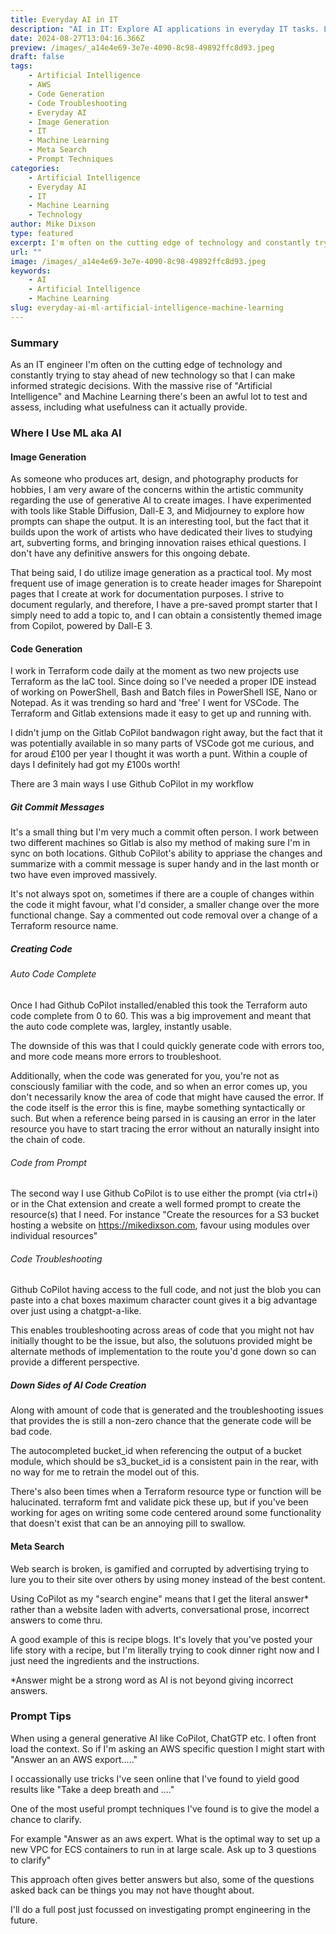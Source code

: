 ```yaml
---
title: Everyday AI in IT
description: "AI in IT: Explore AI applications in everyday IT tasks. Learn prompt techniques for optimal results. #AI #technology"
date: 2024-08-27T13:04:16.366Z
preview: /images/_a14e4e69-3e7e-4090-8c98-49892ffc8d93.jpeg
draft: false
tags:
    - Artificial Intelligence
    - AWS
    - Code Generation
    - Code Troubleshooting
    - Everyday AI
    - Image Generation
    - IT
    - Machine Learning
    - Meta Search
    - Prompt Techniques
categories:
    - Artificial Intelligence
    - Everyday AI
    - IT
    - Machine Learning
    - Technology
author: Mike Dixson
type: featured
excerpt: I'm often on the cutting edge of technology and constantly trying to stay ahead of new technology
url: ""
image: /images/_a14e4e69-3e7e-4090-8c98-49892ffc8d93.jpeg
keywords:
    - AI
    - Artificial Intelligence
    - Machine Learning
slug: everyday-ai-ml-artificial-intelligence-machine-learning
---
```


### Summary
As an IT engineer I'm often on the cutting edge of technology and constantly trying to stay ahead of new technology so that I can make informed strategic decisions.
With the massive rise of "Artificial Intelligence" and Machine Learning there's been an awful lot to test and assess, including what usefulness can it actually provide.

### Where I Use ML aka AI
#### Image Generation
As someone who produces art, design, and photography products for hobbies, I am very aware of the concerns within the artistic community regarding the use of generative AI to create images. I have experimented with tools like Stable Diffusion, Dall-E 3, and Midjourney to explore how prompts can shape the output. It is an interesting tool, but the fact that it builds upon the work of artists who have dedicated their lives to studying art, subverting forms, and bringing innovation raises ethical questions. I don't have any definitive answers for this ongoing debate.

That being said, I do utilize image generation as a practical tool. My most frequent use of image generation is to create header images for Sharepoint pages that I create at work for documentation purposes. I strive to document regularly, and therefore, I have a pre-saved prompt starter that I simply need to add a topic to, and I can obtain a consistently themed image from Copilot, powered by Dall-E 3.

#### Code Generation
I work in Terraform code daily at the moment as two new projects use Terraform as the IaC tool. Since doing so I've needed a proper IDE instead of working on PowerShell, Bash and Batch files in PowerShell ISE, Nano or Notepad.
As it was trending so hard and 'free' I went for VSCode. The Terraform and Gitlab extensions made it easy to get up and running with.

I didn't jump on the Gitlab CoPilot bandwagon right away, but the fact that it was potentially available in so many parts of VSCode got me curious, and for aroud £100 per year I thought it was worth a punt.
Within a couple of days I definitely had got my £100s worth!

There are 3 main ways I use Github CoPilot in my workflow
##### Git Commit Messages
It's a small thing but I'm very much a commit often person. I work between two different machines so Gitlab is also my method of making sure I'm in sync on both locations.
Github CoPilot's ability to appriase the changes and summarize with a commit message is super handy and in the last month or two have even improved massively.

It's not always spot on, sometimes if there are a couple of changes within the code it might favour, what I'd consider, a smaller change over the more functional change. Say a commented out code removal over a change of a Terraform resource name.

##### Creating Code
###### Auto Code Complete
Once I had Github CoPilot installed/enabled this took the Terraform auto code complete from 0 to 60.
This was a big improvement and meant that the auto code complete was, largley, instantly usable.

The downside of this was that I could quickly generate code with errors too, and more code means more errors to troubleshoot.

Additionally, when the code was generated for you, you're not as consciously familiar with the code, and so when an error comes up, you don't necessarily know the area of code that might have caused the error.
If the code itself is the error this is fine, maybe something syntactically or such. But when a reference being parsed in is causing an error in the later resource you have to start tracing the error without an naturally insight into the chain of code.

###### Code from Prompt
The second way I use Github CoPilot is to use either the prompt (via ctrl+i) or in the Chat extension and create a well formed prompt to create the resource(s) that I need.
For instance "Create the resources for a S3 bucket hosting a website on https://mikedixson.com, favour using modules over individual resources"

###### Code Troubleshooting
Github CoPilot having access to the full code, and not just the blob you can paste into a chat boxes maximum character count gives it a big advantage over just using a chatgpt-a-like.

This enables troubleshooting across areas of code that you might not hav initially thought to be the issue, but also, the solutuons provided might be alternate methods of implementation to the route you'd gone down so can provide a different perspective.

##### Down Sides of AI Code Creation
Along with amount of code that is generated and the troubleshooting issues that provides the is still a non-zero chance that the generate code will be bad code.

The autocompleted bucket_id when referencing the output of a bucket module, which should be s3_bucket_id is a consistent pain in the rear, with no way for me to retrain the model out of this.

There's also been times when a Terraform resource type or function will be halucinated.
terraform fmt and validate pick these up, but if you've been working for ages on writing some code centered around some functionality that doesn't exist that can be an annoying pill to swallow.

#### Meta Search
Web search is broken, is gamified and corrupted by advertising trying to lure you to their site over others by using money instead of the best content.

Using CoPilot as my "search engine" means that I get the literal answer* rather than a website laden with adverts, conversational prose, incorrect answers to come thru.

A good example of this is recipe blogs. It's lovely that you've posted your life story with a recipe, but I'm literally trying to cook dinner right now and I just need the ingredients and the instructions.

*Answer might be a strong word as AI is not beyond giving incorrect answers.


### Prompt Tips
When using a general generative AI like CoPilot, ChatGTP etc. I often front load the context.
So if I'm asking an AWS specific question I might start with "Answer an an AWS export....."

I occassionally use tricks I've seen online that I've found to yield good results like "Take a deep breath and ...."

One of the most useful prompt techniques I've found is to give the model a chance to clarify.

For example "Answer as an aws expert. What is the optimal way to set up a new VPC for ECS containers to run in at large scale. Ask up to 3 questions to clarify"

This approach often gives better answers but also, some of the questions asked back can be things you may not have thought about.

I'll do a full post just focussed on investigating prompt engineering in the future.
